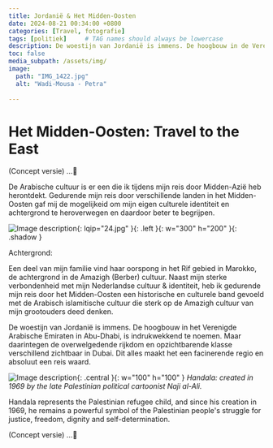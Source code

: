 ```yaml
---
title: Jordanië & Het Midden-Oosten
date: 2024-08-21 00:34:00 +0800
categories: [Travel, fotografie]
tags: [politiek]     # TAG names should always be lowercase
description: De woestijn van Jordanië is immens. De hoogbouw in de Verenigde Arabische Emiraten met name in Abu-Dhabi, is indrukwekkend om te zien. Tergelijkertijd zijn de klasseverschillen in Dubai duidelijk merkbaar en op momenten ongemakkelijk. Dit alles maakt een reis door het Midden-Oosten er een om niet snel te vergeten.
toc: false
media_subpath: /assets/img/
image:
  path: "IMG_1422.jpg"
  alt: "Wadi-Mousa - Petra"
  
---
```

 
# Het Midden-Oosten: Travel to the East 
(Concept versie) ...🍉

De Arabische cultuur is er een die ik tijdens mijn reis door Midden-Azië heb herontdekt. Gedurende mijn reis door verschillende landen in het Midden-Oosten gaf mij de mogelijkeid om mijn eigen culturele identiteit en achtergrond te heroverwegen en daardoor beter te begrijpen.

![Image description](24.jpg){: lqip="24.jpg" }{: .left }{: w="300" h="200" }{: .shadow }

Achtergrond:  

Een deel van mijn familie vind haar oorspong in het Rif gebied in Marokko, de achtergrond in de Amazigh (Berber) cultuur. Naast mijn sterke verbondenheid met mijn Nederlandse cultuur & identiteit, heb ik gedurende mijn reis door het Midden-Oosten een historische en culturele band gevoeld met de Arabisch islamitische cultuur die sterk op de Amazigh cultuur van mijn grootouders deed denken.

De woestijn van Jordanië is immens. De hoogbouw in het Verenigde Arabische Emiraten in Abu-Dhabi, is indrukwekkend te noemen.
Maar daarintegen de overwelgedende rijkdom en opzichtbarende klasse verschillend zichtbaar in Dubai. Dit alles maakt het een facinerende regio en absoluut een reis waard.
  

![Image description](https://upload.wikimedia.org/wikipedia/commons/1/12/Handala.svg){: .central }{: w="100" h="100" }
_Handala: created in 1969 by the late Palestinian political cartoonist Naji al-Ali._


Handala represents the Palestinian refugee child, and since his creation in 1969, he remains a powerful symbol of the Palestinian people's struggle for justice, freedom, dignity and self-determination.

(Concept versie) ...🍉




